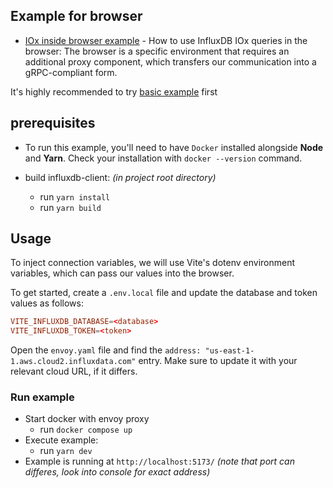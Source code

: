 ## Example for browser

- [IOx inside browser example](./src/index.ts) - How to use InfluxDB IOx queries in the browser: The browser is a specific environment that requires an additional proxy component, which transfers our communication into a gRPC-compliant form.

It's highly recommended to try [basic example](../basic/README.md) first


## prerequisites
  - To run this example, you'll need to have `Docker` installed alongside **Node** and **Yarn**. Check your installation with `docker --version` command.

  - build influxdb-client: *(in project root directory)*
    - run `yarn install`
    - run `yarn build`

## Usage

To inject connection variables, we will use Vite's dotenv environment variables, which can pass our values into the browser.

To get started, create a `.env.local` file and update the database and token values as follows:

```conf
VITE_INFLUXDB_DATABASE=<database>
VITE_INFLUXDB_TOKEN=<token>
```

Open the `envoy.yaml` file and find the `address: "us-east-1-1.aws.cloud2.influxdata.com"` entry. Make sure to update it with your relevant cloud URL, if it differs.

### Run example

 - Start docker with envoy proxy
   - run `docker compose up`
 - Execute example:
   - run `yarn dev`
 - Example is running at `http://localhost:5173/` *(note that port can differes, look into console for exact address)*

